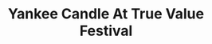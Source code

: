 ---
title: "Yankee Candle At True Value Festival"
url: /muntinlupa/yankee-candle-at-true-value-festival/
shop: Warenhaus
---